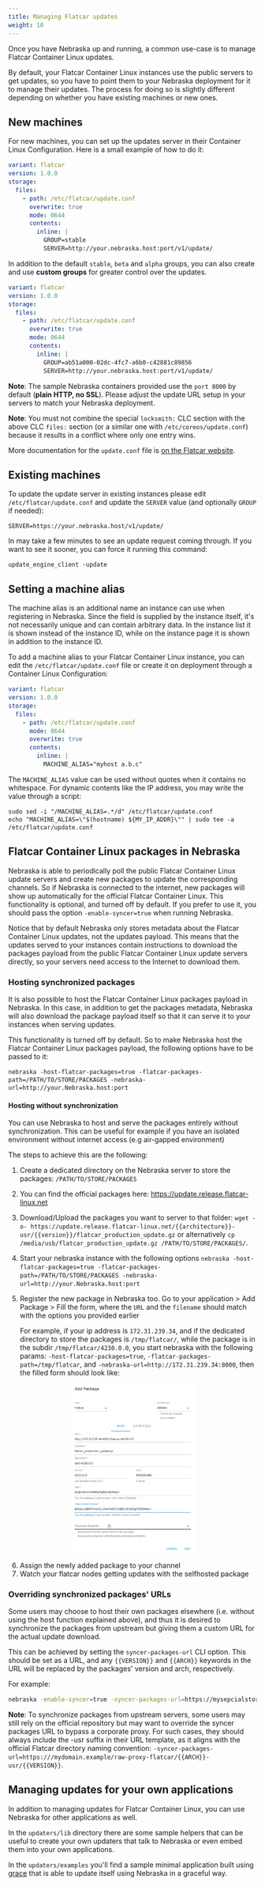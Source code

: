 ```yaml
---
title: Managing Flatcar updates
weight: 10
---
```


Once you have Nebraska up and running, a common use-case is to manage Flatcar Container Linux updates.

By default, your Flatcar Container Linux instances use the public servers to get updates, so you have to point them to your Nebraska deployment for it to
manage their updates. The process for doing so is slightly different depending on whether you have existing machines or new ones.

## New machines

For new machines, you can set up the updates server in their Container Linux Configuration. Here is a small example of how to do it:


```yaml
variant: flatcar
version: 1.0.0
storage:
  files:
    - path: /etc/flatcar/update.conf
      overwrite: true
      mode: 0644
      contents:
        inline: |
          GROUP=stable
          SERVER=http://your.nebraska.host:port/v1/update/
```

In addition to the default `stable`, `beta` and `alpha` groups, you can also create and use **custom groups** for greater control over the updates.


```yaml
variant: flatcar
version: 1.0.0
storage:
  files:
    - path: /etc/flatcar/update.conf
      overwrite: true
      mode: 0644
      contents:
        inline: |
          GROUP=ab51a000-02dc-4fc7-a6b0-c42881c89856
          SERVER=http://your.nebraska.host:port/v1/update/
```

**Note**: The sample Nebraska containers provided use the `port 8000` by default (**plain HTTP, no SSL**). Please adjust the update URL setup in your servers to match your Nebraska deployment.

**Note**: You must not combine the special `locksmith:` CLC section with the above CLC `files:` section (or a similar one with `/etc/coreos/update.conf`) because it results in a conflict where only one entry wins.

More documentation for the `update.conf` file is [on the Flatcar website](https://www.flatcar.org/docs/latest/setup/releases/update-conf/).

## Existing machines

To update the update server in existing instances please edit `/etc/flatcar/update.conf` and update the `SERVER` value (and optionally `GROUP` if needed):

	SERVER=https://your.nebraska.host/v1/update/

In may take a few minutes to see an update request coming through. If you want to see it sooner, you can force it running this command:

	update_engine_client -update

## Setting a machine alias

The machine alias is an additional name an instance can use when registering in Nebraska.
Since the field is supplied by the instance itself, it's not necessarily unique and can contain arbitrary data.
In the instance list it is shown instead of the instance ID, while on the instance page it is shown in addition to the instance ID.

To add a machine alias to your Flatcar Container Linux instance, you can edit the `/etc/flatcar/update.conf` file or create it on deployment through a Container Linux Configuration:

```yaml
variant: flatcar
version: 1.0.0
storage:
  files:
    - path: /etc/flatcar/update.conf
      mode: 0644
      overwrite: true
      contents:
        inline: |
          MACHINE_ALIAS="myhost a.b.c"
```

The `MACHINE_ALIAS` value can be used without quotes when it contains no whitespace.
For dynamic contents like the IP address, you may write the value through a script:

```
sudo sed -i "/MACHINE_ALIAS=.*/d" /etc/flatcar/update.conf
echo "MACHINE_ALIAS=\"$(hostname) ${MY_IP_ADDR}\"" | sudo tee -a /etc/flatcar/update.conf
```

## Flatcar Container Linux packages in Nebraska

Nebraska is able to periodically poll the public Flatcar Container Linux update servers and create new packages to update the corresponding channels. So if Nebraska is connected to the internet, new packages will show up automatically for the official Flatcar Container Linux. This functionality is optional, and turned off by default. If you
prefer to use it, you should pass the option `-enable-syncer=true` when running Nebraska.

Notice that by default Nebraska only stores metadata about the Flatcar Container Linux updates, not the updates payload. This means that the updates served to your instances contain instructions to download the packages payload from the public Flatcar Container Linux update servers directly, so your servers need access to the Internet to download them.

### Hosting synchronized packages

It is also possible to host the Flatcar Container Linux packages payload in Nebraska. In this case, in addition to get the packages metadata, Nebraska will also download the package payload itself so that it can serve it to your instances when serving updates.

This functionality is turned off by default. So to make Nebraska host the Flatcar Container Linux packages payload, the following options have to be passed to it:

    nebraska -host-flatcar-packages=true -flatcar-packages-path=/PATH/TO/STORE/PACKAGES -nebraska-url=http://your.Nebraska.host:port

#### Hosting without synchronization

You can use Nebraska to host and serve the packages entirely without synchronization. This can be useful for example if you have an isolated environment without internet access (e.g air-gapped environment)

The steps to achieve this are the following:

 1. Create a dedicated directory on the Nebraska server to store the packages: `/PATH/TO/STORE/PACKAGES`
 2. You can find the official packages here: https://update.release.flatcar-linux.net
 3. Download/Upload the packages you want to server to that folder: `wget -o- https://update.release.flatcar-linux.net/{{architecture}}-usr/{{version}}/flatcar_production_update.gz` or alternatively `cp /media/usb/flatcar_production_update.gz /PATH/TO/STORE/PACKAGES/`.
 4. Start your nebraska instance with the following options `nebraska -host-flatcar-packages=true -flatcar-packages-path=/PATH/TO/STORE/PACKAGES -nebraska-url=http://your.Nebraska.host:port`
 5. Register the new package in Nebraska too. Go to your application > Add Package > Fill the form, where the `URL` and the `filename` should match with the options you provided earlier

    For example, if your ip address is `172.31.239.34`, and if the dedicated directory to store the packages is `/tmp/flatcar/`, while the package is in the subdir `/tmp/flatcar/4230.0.0`, you start nebraska with the following params: `-host-flatcar-packages=true`, `-flatcar-packages-path=/tmp/flatcar`, and `-nebraska-url=http://172.31.239.34:8000`, then the filled form should look like:

<p align="center">
  <img width="50%"  src="./images/nebraska-hosts-packages.png">
</p>

 6. Assign the newly added package to your channel
 7. Watch your flatcar nodes getting updates with the selfhosted package

### Overriding synchronized packages' URLs

Some users may choose to host their own packages elsewhere (i.e. without using the
host function explained above), and thus it is desired to synchronize the packages
from upstream but giving them a custom URL for the actual update download.

This can be achieved by setting the `syncer-packages-url` CLI option. This should
be set as a URL, and any `{{VERSION}}` and `{{ARCH}}` keywords in the URL will be
replaced by the packages' version and arch, respectively.

For example:
```bash
nebraska -enable-syncer=true -syncer-packages-url=https://mysepcialstorage.io/flatcar/{{ARCH}}/{{VERSION}}
```

**Note**: To synchronize packages from upstream servers, some users may still rely on the official repository but may want to override the syncer packages URL to bypass a corporate proxy. For such cases, they should always include the -usr suffix in their URL template, as it aligns with the official Flatcar directory naming convention: `-syncer-packages-url=https:///mydomain.example/raw-proxy-flatcar/{{ARCH}}-usr/{{VERSION}}`.

## Managing updates for your own applications

In addition to managing updates for Flatcar Container Linux, you can use Nebraska for other applications as well.

In the `updaters/lib` directory there are some sample helpers that can be useful to create your own updaters that talk to Nebraska or even embed them into your own applications.

In the `updaters/examples` you'll find a sample minimal application built using [grace](https://github.com/facebookgo/grace) that is able to update itself using Nebraska in a graceful way.
